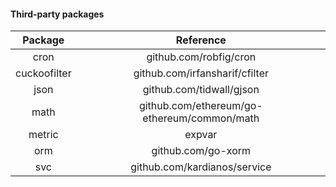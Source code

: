 #### Third-party packages
|Package|Reference|
|:-:|:-:|
|cron|github.com/robfig/cron|
|cuckoofilter|github.com/irfansharif/cfilter|
|json|github.com/tidwall/gjson|
|math|github.com/ethereum/go-ethereum/common/math|
|metric|expvar|
|orm|github.com/go-xorm|
|svc|github.com/kardianos/service|
